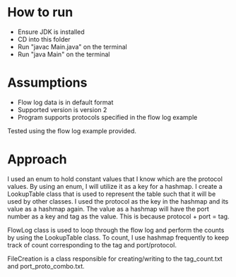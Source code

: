 # How to run

- Ensure JDK is installed
- CD into this folder
- Run "javac Main.java" on the terminal
- Run "java Main" on the terminal

# Assumptions

- Flow log data is in default format
- Supported version is version 2
- Program supports protocols specified in the flow log example

Tested using the flow log example provided.

# Approach

I used an enum to hold constant values that I know which are the protocol values. By using an enum, I will utilize it as a key for a hashmap.
I create a LookupTable class that is used to represent the table such that it will be used by other classes.
I used the protocol as the key in the hashmap and its value as a hashmap again. The value as a hashmap will have the port number as a key and tag as the value.
This is because protocol + port = tag.

FlowLog class is used to loop through the flow log and perform the counts by using the LookupTable class.
To count, I use hashmap frequently to keep track of count corresponding to the tag and port/protocol.

FileCreation is a class responsible for creating/writing to the tag_count.txt and port_proto_combo.txt.
